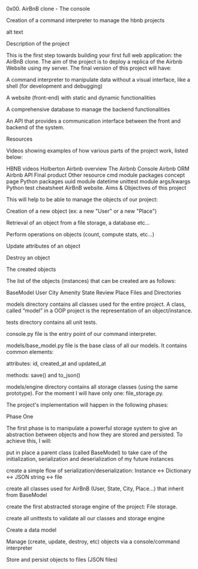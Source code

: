 0x00. AirBnB clone - The console

Creation of a command interpreter to manage the hbnb projects


alt text



Description of the project

This is the first step towards building your first full web application: the AirBnB clone. The aim of the project is to deploy a replica of the Airbnb Website using my server. The final version of this project will have:


A command interpreter to manipulate data without a visual interface, like a shell (for development and debugging)

A website (front-end) with static and dynamic functionalities

A comprehensive database to manage the backend functionalities

An API that provides a communication interface between the front and backend of the system.

Resources

Videos showing examples of how various parts of the project work, listed below:

HBNB videos
Holberton Airbnb overview
The Airbnb Console
Airbnb ORM
Airbnb API
Final product
Other resource
cmd module
packages concept page
Python packages
uuid module
datetime
unittest module
args/kwargs
Python test cheatsheet
AirBnB website.
Aims & Objectives of this project

This will help to be able to manage the objects of our project:



Creation of a new object (ex: a new "User" or a new "Place")

Retrieval of an object from a file storage, a database etc…

Perform operations on objects (count, compute stats, etc…)

Update attributes of an object

Destroy an object

The created objects

The list of the objects (instances) that can be created are as follows:



BaseModel
User
City
Amenity
State
Review
Place
Files and Directories

models directory contains all classes used for the entire project. A class, called “model” in a OOP project is the representation of an object/instance.

tests directory contains all unit tests.

console.py file is the entry point of our command interpreter.

models/base_model.py file is the base class of all our models. It contains common elements:

attributes: id, created_at and updated_at

methods: save() and to_json()

models/engine directory contains all storage classes (using the same prototype). For the moment I will have only one: file_storage.py.

The project's implementation will happen in the following phases:



Phase One

The first phase is to manipulate a powerful storage system to give an abstraction between objects and how they are stored and persisted. To achieve this, I will:



put in place a parent class (called BaseModel) to take care of the initialization, serialization and deserialization of my future instances

create a simple flow of serialization/deserialization: Instance <-> Dictionary <-> JSON string <-> file

create all classes used for AirBnB (User, State, City, Place…) that inherit from BaseModel

create the first abstracted storage engine of the project: File storage.

create all unittests to validate all our classes and storage engine

Create a data model

Manage (create, update, destroy, etc) objects via a console/command interpreter

Store and persist objects to files (JSON files)
